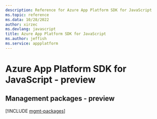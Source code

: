 ```yaml
---
description: Reference for Azure App Platform SDK for JavaScript
ms.topic: reference
ms.data: 10/28/2022
author: xirzec
ms.devlang: javascript
title: Azure App Platform SDK for JavaScript
ms.author: jeffish
ms.service: appplatform
---
```

# Azure App Platform SDK for JavaScript - preview

## Management packages - preview
[!INCLUDE [mgmt-packages](app-platform-mgmt-index.md)]
